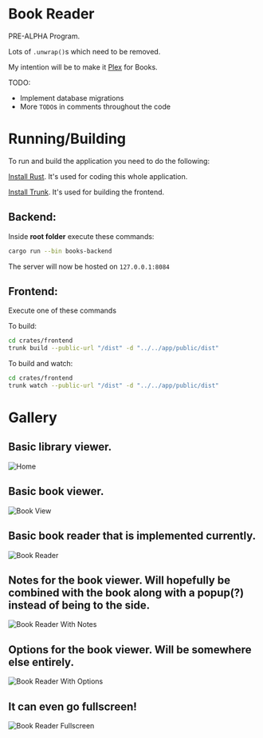 # Book Reader

PRE-ALPHA Program.

Lots of `.unwrap()`s which need to be removed.

My intention will be to make it [Plex](https://plex.tv) for Books.

TODO:
 - Implement database migrations
 - More `TODO`s in comments throughout the code


# Running/Building

To run and build the application you need to do the following:

[Install Rust](https://www.rust-lang.org/). It's used for coding this whole application.

[Install Trunk](https://trunkrs.dev/#install). It's used for building the frontend.


## Backend:
Inside **root folder** execute these commands:
```bash
cargo run --bin books-backend
```

The server will now be hosted on `127.0.0.1:8084`

## Frontend:
Execute one of these commands

To build:
```bash
cd crates/frontend
trunk build --public-url "/dist" -d "../../app/public/dist"
```

To build and watch:
```bash
cd crates/frontend
trunk watch --public-url "/dist" -d "../../app/public/dist"
```



# Gallery

## Basic library viewer.
![Home](https://i.thick.at/SelfDispleasedNewt513.jpeg)

## Basic book viewer.
![Book View](https://i.thick.at/UnrousedCuran345.png)

## Basic book reader that is implemented currently.
![Book Reader](https://i.thick.at/UnreckonableSparrow115.png)

## Notes for the book viewer. Will hopefully be combined with the book along with a popup(?) instead of being to the side.
![Book Reader With Notes](https://i.thick.at/BrannierShay152.png)

## Options for the book viewer. **Will be somewhere else entirely.**
![Book Reader With Options](https://i.thick.at/AdmissiveFlyingSquirrel582.png)

## It can even go fullscreen!
![Book Reader Fullscreen](https://i.thick.at/WayfarerHastingsPursuivant867.png)